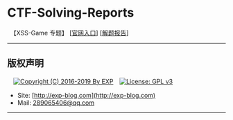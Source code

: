 # CTF-Solving-Reports
　【XSS-Game 专题】 [[官网入口](https://xss-game.appspot.com/)] [[解题报告](#)]

------

## 版权声明

　[![Copyright (C) 2016-2019 By EXP](https://img.shields.io/badge/Copyright%20(C)-2006~2019%20By%20EXP-blue.svg)](http://exp-blog.com)　[![License: GPL v3](https://img.shields.io/badge/License-GPL%20v3-blue.svg)](https://www.gnu.org/licenses/gpl-3.0)
  

- Site: [http://exp-blog.com](http://exp-blog.com) 
- Mail: <a href="mailto:289065406@qq.com?subject=[EXP's Github]%20Your%20Question%20（请写下您的疑问）&amp;body=What%20can%20I%20help%20you?%20（需要我提供什么帮助吗？）">289065406@qq.com</a>


------
